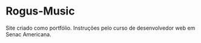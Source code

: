 # Rogus-Music
Site criado como portfólio. Instruções pelo curso de desenvolvedor web em Senac Americana.
